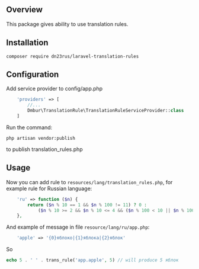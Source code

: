 ## Overview

This package gives ability to use translation rules.

## Installation

`composer require dn23rus/laravel-translation-rules`

## Configuration

Add service provider to config/app.php

```php
    'providers' => [
        //...
        Dmbur\TranslationRule\TranslationRuleServiceProvider::class
    ]
```

Run the command:

`php artisan vendor:publish`

to publish translation_rules.php

## Usage

Now you can add rule to `resources/lang/translation_rules.php`, for example rule for Russian language:

```php
    'ru' => function ($n) {
        return ($n % 10 == 1 && $n % 100 != 11) ? 0 :
            ($n % 10 >= 2 && $n % 10 <= 4 && ($n % 100 < 10 || $n % 100 >= 20) ? 1 : 2);
    },
```

And example of message in file `resource/lang/ru/app.php`:

```php
    'apple' => '{0}яблоко|{1}яблока|{2}яблок'
```

So

```php
echo 5 . ' ' . trans_rule('app.apple', 5) // will produce 5 яблок
```
